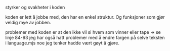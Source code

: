 styrker og svakheter i koden

koden er lett å jobbe med, den har en enkel struktur. Og funksjoner som gjør veldig mye av jobben.

problemer med koden er at den ikke vil si hvem som vinner eller tape -> se linje 84-93
jeg har også hatt problemer med å endre fargen på selve teksten i language.mjs noe jeg tenker hadde vært gøyt å gjøre.
